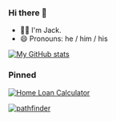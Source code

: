 ### Hi there 👋

- 🙋‍♂️ I'm Jack. 
- 😄 Pronouns: he / him / his

[![My GitHub stats](https://github-readme-stats.vercel.app/api?username=devpandaz&count_private=true&show_icons=true&theme=tokyonight&border_radius=20&custom_title=My%20Github%20Stats&border_color=03fce8&include_all_commits=true)](https://github.com/anuraghazra/github-readme-stats)

### Pinned
[![Home Loan Calculator](https://github-readme-stats.vercel.app/api/pin/?username=devpandaz&repo=home-loan-calculator&theme=midnight-purple&border_radius=20&border_color=fb00ff)](https://github.com/devpandaz/home-loan-calculator)

[![pathfinder](https://github-readme-stats.vercel.app/api/pin/?username=devpandaz&repo=pathfinder&theme=midnight-purple&border_radius=20&border_color=fb00ff)](https://github.com/devpandaz/home-loan-calculator)